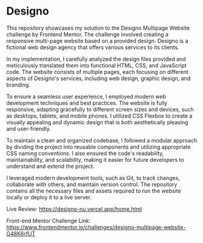 # Designo

This repository showcases my solution to the Designo Multipage Website challenge by Frontend Mentor. The challenge involved creating a responsive multi-page website based on a provided design. Designo is a fictional web design agency that offers various services to its clients.

In my implementation, I carefully analyzed the design files provided and meticulously translated them into functional HTML, CSS, and JavaScript code. The website consists of multiple pages, each focusing on different aspects of Designo's services, including web design, graphic design, and branding.

To ensure a seamless user experience, I employed modern web development techniques and best practices. The website is fully responsive, adapting gracefully to different screen sizes and devices, such as desktops, tablets, and mobile phones. I utilized CSS Flexbox to create a visually appealing and dynamic design that is both aesthetically pleasing and user-friendly.

To maintain a clean and organized codebase, I followed a modular approach by dividing the project into reusable components and utilizing appropriate CSS naming conventions. I also ensured the code's readability, maintainability, and scalability, making it easier for future developers to understand and extend the project.

I leveraged modern development tools, such as Git, to track changes, collaborate with others, and maintain version control. The repository contains all the necessary files and assets required to run the website locally or deploy it to a live server.

Live Review: https://designo-nu.vercel.app/home.html

Front-end Mentor Challenge Link: https://www.frontendmentor.io/challenges/designo-multipage-website-G48K6rfUT
